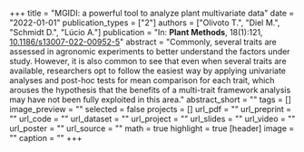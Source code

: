 +++
title = "MGIDI: a powerful tool to analyze plant multivariate data"
date = "2022-01-01"
publication_types = ["2"]
authors = ["Olivoto T.", "Diel M.", "Schmidt D.", "Lúcio A."]
publication = "In: **Plant Methods**, 18(1):121, [10.1186/s13007-022-00952-5](10.1186/s13007-022-00952-5)"
abstract = "Commonly, several traits are assessed in agronomic experiments to better understand the factors under study. However, it is also common to see that even when several traits are available, researchers opt to follow the easiest way by applying univariate analyses and post-hoc tests for mean comparison for each trait, which arouses the hypothesis that the benefits of a multi-trait framework analysis may have not been fully exploited in this area."
abstract_short = ""
tags = []
image_preview = ""
selected = false
projects = []
url_pdf = ""
url_preprint = ""
url_code = ""
url_dataset = ""
url_project = ""
url_slides = ""
url_video = ""
url_poster = ""
url_source = ""
math = true
highlight = true
[header]
image = ""
caption = ""
+++
